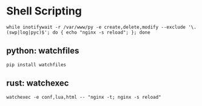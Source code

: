 # Shell Scripting

`while inotifywait -r /var/www/py -e create,delete,modify --exclude '\.(swp|log|pyc)$'; do { echo "nginx -s reload"; }; done`

## python: watchfiles

`pip install watchfiles`

## rust: watchexec

`watchexec -e conf,lua,html -- "nginx -t; nginx -s reload"`
